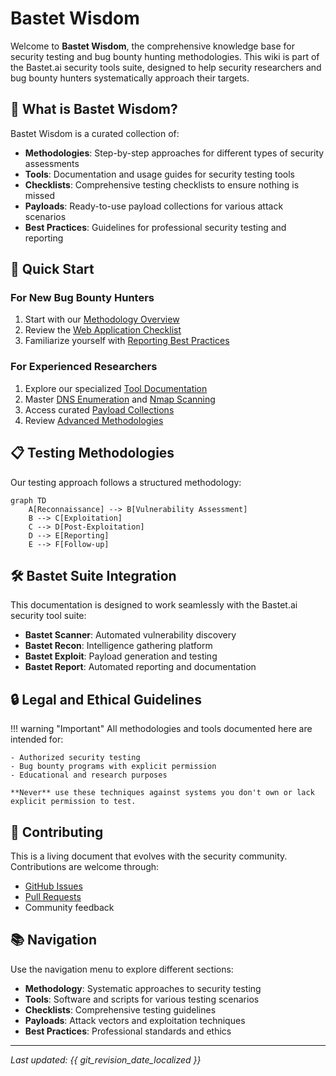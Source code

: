 # Bastet Wisdom

Welcome to **Bastet Wisdom**, the comprehensive knowledge base for security testing and bug bounty hunting methodologies. This wiki is part of the Bastet.ai security tools suite, designed to help security researchers and bug bounty hunters systematically approach their targets.

## 🎯 What is Bastet Wisdom?

Bastet Wisdom is a curated collection of:

- **Methodologies**: Step-by-step approaches for different types of security assessments
- **Tools**: Documentation and usage guides for security testing tools
- **Checklists**: Comprehensive testing checklists to ensure nothing is missed
- **Payloads**: Ready-to-use payload collections for various attack scenarios
- **Best Practices**: Guidelines for professional security testing and reporting

## 🚀 Quick Start

### For New Bug Bounty Hunters

1. Start with our [Methodology Overview](methodology/overview.md)
2. Review the [Web Application Checklist](checklists/web-applications.md)
3. Familiarize yourself with [Reporting Best Practices](best-practices/reporting.md)

### For Experienced Researchers

1. Explore our specialized [Tool Documentation](tools/bastet-suite.md)
2. Master [DNS Enumeration](methodology/dns-enumeration.md) and [Nmap Scanning](methodology/nmap-scanning.md)
3. Access curated [Payload Collections](payloads/xss.md)
4. Review [Advanced Methodologies](methodology/reconnaissance.md)

## 📋 Testing Methodologies

Our testing approach follows a structured methodology:

```mermaid
graph TD
    A[Reconnaissance] --> B[Vulnerability Assessment]
    B --> C[Exploitation]
    C --> D[Post-Exploitation]
    D --> E[Reporting]
    E --> F[Follow-up]
```

## 🛠️ Bastet Suite Integration

This documentation is designed to work seamlessly with the Bastet.ai security tool suite:

- **Bastet Scanner**: Automated vulnerability discovery
- **Bastet Recon**: Intelligence gathering platform
- **Bastet Exploit**: Payload generation and testing
- **Bastet Report**: Automated reporting and documentation

## 🔒 Legal and Ethical Guidelines

!!! warning "Important"
    All methodologies and tools documented here are intended for:
    
    - Authorized security testing
    - Bug bounty programs with explicit permission
    - Educational and research purposes
    
    **Never** use these techniques against systems you don't own or lack explicit permission to test.

## 🤝 Contributing

This is a living document that evolves with the security community. Contributions are welcome through:

- [GitHub Issues](https://github.com/bastet-ai/bastet-wisdom/issues)
- [Pull Requests](https://github.com/bastet-ai/bastet-wisdom/pulls)
- Community feedback

## 📚 Navigation

Use the navigation menu to explore different sections:

- **Methodology**: Systematic approaches to security testing
- **Tools**: Software and scripts for various testing scenarios
- **Checklists**: Comprehensive testing guidelines
- **Payloads**: Attack vectors and exploitation techniques
- **Best Practices**: Professional standards and ethics

---

*Last updated: {{ git_revision_date_localized }}*
